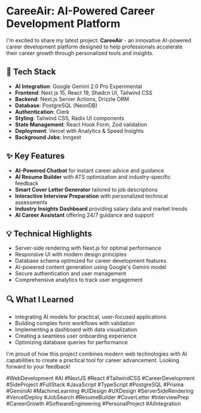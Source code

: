 # CareeAir: AI-Powered Career Development Platform

I'm excited to share my latest project: **CareeAir** - an innovative AI-powered career development platform designed to help professionals accelerate their career growth through personalized tools and insights.

## 🚀 Tech Stack
- **AI Integration**: Google Gemini 2.0 Pro Experimental
- **Frontend**: Next.js 15, React 19, Shadcn UI, Tailwind CSS
- **Backend**: Next.js Server Actions, Drizzle ORM
- **Database**: PostgreSQL (NeonDB)
- **Authentication**: Clerk
- **Styling**: Tailwind CSS, Radix UI components
- **State Management**: React Hook Form, Zod validation
- **Deployment**: Vercel with Analytics & Speed Insights
- **Background Jobs**: Inngest

## ✨ Key Features
- **AI-Powered Chatbot** for instant career advice and guidance
- **AI Resume Builder** with ATS optimization and industry-specific feedback
- **Smart Cover Letter Generator** tailored to job descriptions
- **Interactive Interview Preparation** with personalized technical assessments
- **Industry Insights Dashboard** providing salary data and market trends
- **AI Career Assistant** offering 24/7 guidance and support

## 💡 Technical Highlights
- Server-side rendering with Next.js for optimal performance
- Responsive UI with modern design principles
- Database schema optimized for career development features
- AI-powered content generation using Google's Gemini model
- Secure authentication and user management
- Comprehensive analytics to track user engagement

## 🔍 What I Learned
- Integrating AI models for practical, user-focused applications
- Building complex form workflows with validation
- Implementing a dashboard with data visualization
- Creating a seamless user onboarding experience
- Optimizing database queries for performance

I'm proud of how this project combines modern web technologies with AI capabilities to create a practical tool for career advancement. Looking forward to your feedback!

#WebDevelopment #AI #NextJS #React #TailwindCSS #CareerDevelopment #SideProject #FullStack #JavaScript #TypeScript #PostgreSQL #Prisma #GeminiAI #MachineLearning #UIDesign #UXDesign #ServerSideRendering #VercelDeploy #JobSearch #ResumeBuilder #CoverLetter #InterviewPrep #CareerGrowth #SoftwareEngineering #PersonalProject #AIIntegration